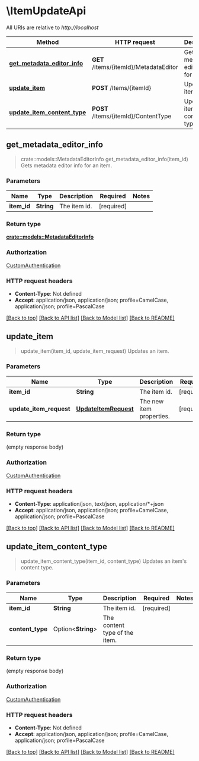 # \ItemUpdateApi

All URIs are relative to *http://localhost*

Method | HTTP request | Description
------------- | ------------- | -------------
[**get_metadata_editor_info**](ItemUpdateApi.md#get_metadata_editor_info) | **GET** /Items/{itemId}/MetadataEditor | Gets metadata editor info for an item.
[**update_item**](ItemUpdateApi.md#update_item) | **POST** /Items/{itemId} | Updates an item.
[**update_item_content_type**](ItemUpdateApi.md#update_item_content_type) | **POST** /Items/{itemId}/ContentType | Updates an item's content type.



## get_metadata_editor_info

> crate::models::MetadataEditorInfo get_metadata_editor_info(item_id)
Gets metadata editor info for an item.

### Parameters


Name | Type | Description  | Required | Notes
------------- | ------------- | ------------- | ------------- | -------------
**item_id** | **String** | The item id. | [required] |

### Return type

[**crate::models::MetadataEditorInfo**](MetadataEditorInfo.md)

### Authorization

[CustomAuthentication](../README.md#CustomAuthentication)

### HTTP request headers

- **Content-Type**: Not defined
- **Accept**: application/json, application/json; profile=CamelCase, application/json; profile=PascalCase

[[Back to top]](#) [[Back to API list]](../README.md#documentation-for-api-endpoints) [[Back to Model list]](../README.md#documentation-for-models) [[Back to README]](../README.md)


## update_item

> update_item(item_id, update_item_request)
Updates an item.

### Parameters


Name | Type | Description  | Required | Notes
------------- | ------------- | ------------- | ------------- | -------------
**item_id** | **String** | The item id. | [required] |
**update_item_request** | [**UpdateItemRequest**](UpdateItemRequest.md) | The new item properties. | [required] |

### Return type

 (empty response body)

### Authorization

[CustomAuthentication](../README.md#CustomAuthentication)

### HTTP request headers

- **Content-Type**: application/json, text/json, application/*+json
- **Accept**: application/json, application/json; profile=CamelCase, application/json; profile=PascalCase

[[Back to top]](#) [[Back to API list]](../README.md#documentation-for-api-endpoints) [[Back to Model list]](../README.md#documentation-for-models) [[Back to README]](../README.md)


## update_item_content_type

> update_item_content_type(item_id, content_type)
Updates an item's content type.

### Parameters


Name | Type | Description  | Required | Notes
------------- | ------------- | ------------- | ------------- | -------------
**item_id** | **String** | The item id. | [required] |
**content_type** | Option<**String**> | The content type of the item. |  |

### Return type

 (empty response body)

### Authorization

[CustomAuthentication](../README.md#CustomAuthentication)

### HTTP request headers

- **Content-Type**: Not defined
- **Accept**: application/json, application/json; profile=CamelCase, application/json; profile=PascalCase

[[Back to top]](#) [[Back to API list]](../README.md#documentation-for-api-endpoints) [[Back to Model list]](../README.md#documentation-for-models) [[Back to README]](../README.md)


